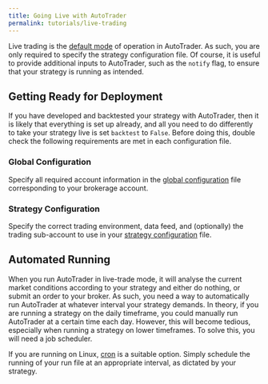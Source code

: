 ```yaml
---
title: Going Live with AutoTrader
permalink: tutorials/live-trading
---
```



Live trading is the [default mode](../docs/autotrader) of operation in AutoTrader. As such, you are only 
required to specify the strategy configuration file. Of course, it is useful to provide additional inputs 
to AutoTrader, such as the `notify` flag, to ensure that your strategy is running as intended.


## Getting Ready for Deployment
If you have developed and backtested your strategy with AutoTrader, then it is likely that everything is set 
up already, and all you need to do differently to take your strategy live is set `backtest` to `False`. 
Before doing this, double check the following requirements are met in each configuration file.

### Global Configuration
Specify all required account information in the [global configuration](../docs/configuration-global) file
corresponding to your brokerage account.

### Strategy Configuration
Specify the correct trading environment, data feed, and (optionally) the trading sub-account to use in your
[strategy configuration](../docs/configuration-strategy) file.


## Automated Running
When you run AutoTrader in live-trade mode, it will analyse the current market conditions according to your
strategy and either do nothing, or submit an order to your broker. As such, you need a way to automatically run
AutoTrader at whatever interval your strategy demands. In theory, if you are running a strategy on the daily 
timeframe, you could manually run AutoTrader at a certain time each day. However, this will become tedious, 
especially when running a strategy on lower timeframes. To solve this, you will need a job scheduler.

If you are running on Linux, [cron](https://en.wikipedia.org/wiki/Cron) is a suitable option. Simply schedule 
the running of your run file at an appropriate interval, as dictated by your strategy.

